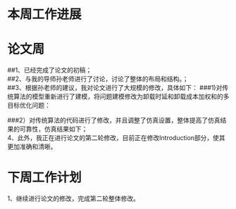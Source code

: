 
# 本周工作进展
# 论文周
##1、已经完成了论文的初稿；<br>
##2、与我的导师孙老师进行了讨论，讨论了整体的布局和结构。；<br>
##3、根据孙老师的建议，我对论文进行了大规模的修改，具体如下：
###1)对传统算法的模型重新进行了建模，将问题建模修改为卸载时延和卸载成本加权和的多目标优化问题：
     
###2）对传统算法的代码进行了修改，并且调整了仿真设置，整体提高了仿真结果的可靠性，仿真结果如下；<br>
4、此外，我正在进行论文的第二轮修改，目前正在修改Introduction部分，使其更加准确和清晰。
# 下周工作计划
1、继续进行论文的修改，完成第二轮整体修改。
